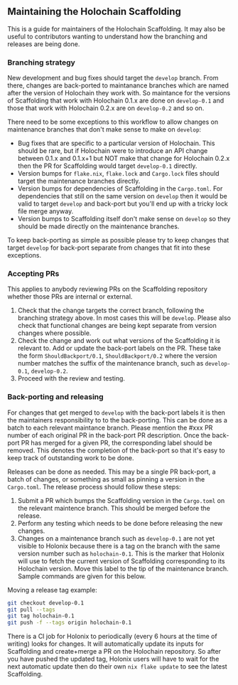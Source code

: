 ## Maintaining the Holochain Scaffolding

This is a guide for maintainers of the Holochain Scaffolding. It may also be useful to contributors wanting to understand how the branching and releases are being done.

### Branching strategy

New development and bug fixes should target the `develop` branch. From there, changes are back-ported to maintanance branches which are named after the version of Holochain they work with. So maintance for the versions of Scaffolding that work with Holochain 0.1.x are done on `develop-0.1` and those that work with Holochain 0.2.x are on `develop-0.2` and so on.

There need to be some exceptions to this workflow to allow changes on maintenance branches that don't make sense to make on `develop`:

- Bug fixes that are specific to a particular version of Holochain. This should be rare, but if Holochain were to introduce an API change between 0.1.x and 0.1.x+1 but NOT make that change for Holochain 0.2.x then the PR for Scaffolding would target `develop-0.1` directly.
- Version bumps for `flake.nix`, `flake.lock` and `Cargo.lock` files should target the maintenance branches directly.
- Version bumps for dependencies of Scaffolding in the `Cargo.toml`. For dependencies that still on the same version on `develop` then it would be valid to target `develop` and back-port but you'll end up with a tricky lock file merge anyway.
- Version bumps to Scaffolding itself don't make sense on `develop` so they should be made directly on the maintenance branches.

To keep back-porting as simple as possible please try to keep changes that target `develop` for back-port separate from changes that fit into these exceptions.

### Accepting PRs

This applies to anybody reviewing PRs on the Scaffolding repository whether those PRs are internal or external.

1. Check that the change targets the correct branch, following the branching strategy above. In most cases this will be `develop`. Please also check that functional changes are being kept separate from version changes where possible.
2. Check the change and work out what versions of the Scaffolding it is relevant to. Add or update the back-port labels on the PR. These take the form `ShouldBackport/0.1`, `ShouldBackport/0.2` where the version number matches the suffix of the maintenance branch, such as `develop-0.1`, `develop-0.2`.
3. Proceed with the review and testing.

### Back-porting and releasing

For changes that get merged to `develop` with the back-port labels it is then the maintainers responsibility to to the back-porting. This can be done as a batch to each relevant maintance branch. Please mention the #xxx PR number of each original PR in the back-port PR description. Once the back-port PR has merged for a given PR, the corresponding label should be removed. This denotes the completion of the back-port so that it's easy to keep track of outstanding work to be done.

Releases can be done as needed. This may be a single PR back-port, a batch of changes, or something as small as pinning a version in the `Cargo.toml`. The release process should follow these steps:

1. Submit a PR which bumps the Scaffolding version in the `Cargo.toml` on the relevant maintence branch. This should be merged before the release.
2. Perform any testing which needs to be done before releasing the new changes.
2. Changes on a maintenance branch such as `develop-0.1` are not yet visible to Holonix because there is a tag on the branch with the same version number such as `holochain-0.1`. This is the marker that Holonix will use to fetch the current version of Scaffolding corresponding to its Holochain version. Move this label to the tip of the maintenance branch. Sample commands are given for this below.

Moving a release tag example:

```bash
git checkout develop-0.1
git pull --tags
git tag holochain-0.1
git push -f --tags origin holochain-0.1
```

There is a CI job for Holonix to periodically (every 6 hours at the time of writing) looks for changes. It will automatically update its inputs for Scaffolding and create+merge a PR on the Holochain repository. So after you have pushed the updated tag, Holonix users will have to wait for the next automatic update then do their own `nix flake update` to see the latest Scaffolding.
